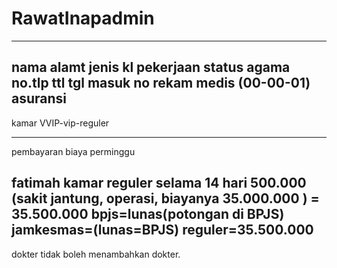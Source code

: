 # RawatInapadmin

----------------------------------------------------
nama
alamt
jenis kl
pekerjaan
status 
agama
no.tlp
ttl
tgl masuk
no rekam medis (00-00-01)
asuransi
----------------------------------------------------

kamar
VVIP-vip-reguler 

----------------------------------------------------

pembayaran biaya perminggu 

fatimah kamar reguler selama 14 hari  500.000 (sakit jantung, operasi, biayanya 35.000.000 ) = 35.500.000
bpjs=lunas(potongan di BPJS)
jamkesmas=(lunas=BPJS)
reguler=35.500.000
----------------------------------------------------
dokter tidak boleh menambahkan dokter.